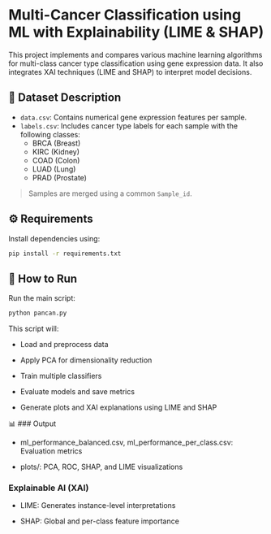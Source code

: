# Multi-Cancer Classification using ML with Explainability (LIME & SHAP)

This project implements and compares various machine learning algorithms for multi-class cancer type classification using gene expression data. It also integrates XAI techniques (LIME and SHAP) to interpret model decisions.

## 🧬 Dataset Description

- `data.csv`: Contains numerical gene expression features per sample.
- `labels.csv`: Includes cancer type labels for each sample with the following classes:
  - BRCA (Breast)
  - KIRC (Kidney)
  - COAD (Colon)
  - LUAD (Lung)
  - PRAD (Prostate)

> Samples are merged using a common `Sample_id`.

## ⚙️ Requirements

Install dependencies using:

```bash
pip install -r requirements.txt
```
## 🚀 How to Run
Run the main script:
```bash
python pancan.py
```
This script will:

- Load and preprocess data

- Apply PCA for dimensionality reduction

- Train multiple classifiers

- Evaluate models and save metrics

- Generate plots and XAI explanations using LIME and SHAP
  
📊 ### Output
- ml_performance_balanced.csv, ml_performance_per_class.csv: Evaluation metrics

- plots/: PCA, ROC, SHAP, and LIME visualizations
  
 ### Explainable AI (XAI)
- LIME: Generates instance-level interpretations

- SHAP: Global and per-class feature importance

